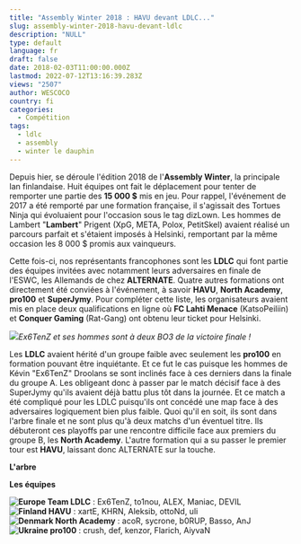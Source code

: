 ```yaml
---
title: "Assembly Winter 2018 : HAVU devant LDLC..."
slug: assembly-winter-2018-havu-devant-ldlc
description: "NULL"
type: default
language: fr
draft: false
date: 2018-02-03T11:00:00.000Z
lastmod: 2022-07-12T13:16:39.283Z
views: "2507"
author: WESCOCO
country: fi
categories:
  - Compétition
tags:
  - ldlc
  - assembly
  - winter le dauphin
---
```

Depuis hier, se déroule l'édition 2018 de l'**Assembly Winter**, la principale lan finlandaise. Huit équipes ont fait le déplacement pour tenter de remporter une partie des **15 000 $** mis en jeu. Pour rappel, l'événement de 2017 a été remporté par une formation française, il s'agissait des Tortues Ninja qui évoluaient pour l'occasion sous le tag dizLown. Les hommes de Lambert "**Lambert**" Prigent (XpG, META, Polox, PetitSkel) avaient réalisé un parcours parfait et s'étaient imposés à Helsinki, remportant par la même occasion les 8 000 $ promis aux vainqueurs.

Cette fois-ci, nos représentants francophones sont les **LDLC** qui font partie des équipes invitées avec notamment leurs adversaires en finale de l'ESWC, les Allemands de chez **ALTERNATE**. Quatre autres formations ont directement été conviées à l'événement, à savoir **HAVU**, **North Academy**, **pro100** et **SuperJymy**. Pour compléter cette liste, les organisateurs avaient mis en place deux qualifications en ligne où **FC Lahti Menace** (KatsoPeiliin) et **Conquer Gaming** (Rat-Gang) ont obtenu leur ticket pour Helsinki.

![](/images/articles/5a75963220edc/images/H4NxDKjIIgL4rv2y1mBcDEBsDHd1vO7VwW9W57YS.jpeg)_Ex6TenZ et ses hommes sont à deux BO3 de la victoire finale !_

Les **LDLC** avaient hérité d'un groupe faible avec seulement les **pro100** en formation pouvant être inquiétante. Et ce fut le cas puisque les hommes de Kévin "Ex6TenZ" Droolans⁠ se sont inclinés face à ces derniers dans la finale du groupe A. Les obligeant donc à passer par le match décisif face à des SuperJymy qu'ils avaient déjà battu plus tôt dans la journée. Et ce match a été compliqué pour les LDLC puisqu'ils ont concédé une map face à des adversaires logiquement bien plus faible. Quoi qu'il en soit, ils sont dans l'arbre finale et ne sont plus qu'à deux matchs d'un éventuel titre. Ils débuteront ces playoffs par une rencontre difficile face aux premiers du groupe B, les **North Academy**. L'autre formation qui a su passer le premier tour est **HAVU**, laissant donc ALTERNATE sur la touche. 

**L'arbre** 

**Les équipes**

**![Europe](/images/countries/eu.svg)⁠ Team LDLC** : Ex6TenZ, to1nou, ALEX, Maniac, DEVIL⁠  
**![Finland](/images/countries/fi.svg)⁠ HAVU** : xartE, KHRN, Aleksib, ottoNd, uli  
**![Denmark](/images/countries/dk.svg)⁠ North Academy** : acoR, sycrone, b0RUP, Basso, AnJ  
**![Ukraine](/images/countries/ua.svg)⁠ pro100** : crush, def, kenzor, Flarich, AiyvaN
